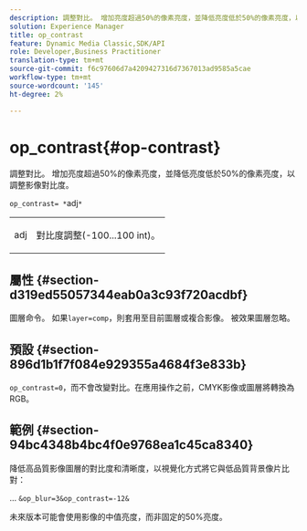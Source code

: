 ```yaml
---
description: 調整對比。 增加亮度超過50%的像素亮度，並降低亮度低於50%的像素亮度，以調整影像對比度。
solution: Experience Manager
title: op_contrast
feature: Dynamic Media Classic,SDK/API
role: Developer,Business Practitioner
translation-type: tm+mt
source-git-commit: f6c97606d7a4209427316d7367013ad9585a5cae
workflow-type: tm+mt
source-wordcount: '145'
ht-degree: 2%

---
```



# op_contrast{#op-contrast}

調整對比。 增加亮度超過50%的像素亮度，並降低亮度低於50%的像素亮度，以調整影像對比度。

`op_contrast= *`adj`*`

<table id="simpletable_8246802C74424A68A7A2EA5B50A89D42"> 
 <tr class="strow"> 
  <td class="stentry"> <p><span class="varname"> adj</span> </p> </td> 
  <td class="stentry"> <p>對比度調整(-100...100 int)。 </p></td> 
 </tr> 
</table>

## 屬性 {#section-d319ed55057344eab0a3c93f720acdbf}

圖層命令。 如果`layer=comp`，則套用至目前圖層或複合影像。 被效果圖層忽略。

## 預設 {#section-896d1b1f7f084e929355a4684f3e833b}

`op_contrast=0`，而不會改變對比。在應用操作之前，CMYK影像或圖層將轉換為RGB。

## 範例 {#section-94bc4348b4bc4f0e9768ea1c45ca8340}

降低高品質影像圖層的對比度和清晰度，以視覺化方式將它與低品質背景像片比對：

… `&op_blur=3&op_contrast=-12&`

未來版本可能會使用影像的中值亮度，而非固定的50%亮度。
